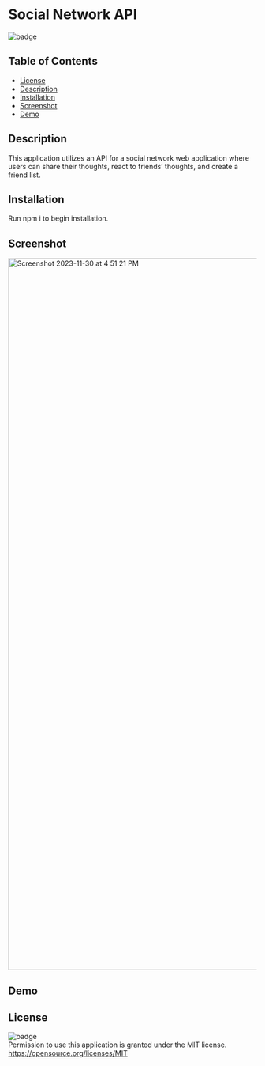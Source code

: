 # Social Network API

![badge](https://img.shields.io/badge/license-MIT-important)

## Table of Contents

* [License](#license)
* [Description](#description)
* [Installation](#installation)
* [Screenshot](#screenshot)
* [Demo](#demo)


## Description
This application utilizes an API for a social network web application where users can share their thoughts, react to friends’ thoughts, and create a friend list. 

## Installation
Run npm i to begin installation.

## Screenshot
<img width="1440" alt="Screenshot 2023-11-30 at 4 51 21 PM" src="https://github.com/Abarsanti22/Social-Network-API/assets/138410240/1176d23f-b407-4248-af45-2bff9f39ba8d">


## Demo


## License
![badge](https://img.shields.io/badge/license-MIT-important)<br>
Permission to use this application is granted under the MIT license. <https://opensource.org/licenses/MIT>
